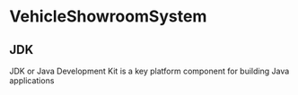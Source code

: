 # VehicleShowroomSystem

## JDK 
JDK or Java Development Kit is a key platform component for building Java applications
